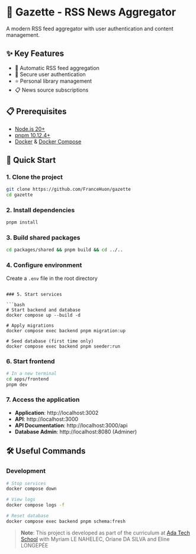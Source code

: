 # 📰 Gazette - RSS News Aggregator

A modern RSS feed aggregator with user authentication and content management.

## ✨ Key Features

- 📰 Automatic RSS feed aggregation
- 🔐 Secure user authentication
- ⭐ Personal library management
- 📋 News source subscriptions

## 📋 Prerequisites

- [Node.js 20+](https://nodejs.org/)
- [pnpm 10.12.4+](https://pnpm.io/)
- [Docker](https://www.docker.com/) & [Docker Compose](https://docs.docker.com/compose/)

## 🚀 Quick Start

### 1. Clone the project

```bash
git clone https://github.com/FranceHuon/gazette
cd gazette
```

### 2. Install dependencies

```bash
pnpm install
```

### 3. Build shared packages

```bash
cd packages/shared && pnpm build && cd ../..
```

### 4. Configure environment

Create a `.env` file in the root directory

````

### 5. Start services

```bash
# Start backend and database
docker compose up --build -d

# Apply migrations
docker compose exec backend pnpm migration:up

# Seed database (first time only)
docker compose exec backend pnpm seeder:run
````

### 6. Start frontend

```bash
# In a new terminal
cd apps/frontend
pnpm dev
```

### 7. Access the application

- **Application**: http://localhost:3002
- **API**: http://localhost:3000
- **API Documentation**: http://localhost:3000/api
- **Database Admin**: http://localhost:8080 (Adminer)

## 🛠️ Useful Commands

### Development

```bash
# Stop services
docker compose down

# View logs
docker compose logs -f

# Reset database
docker compose exec backend pnpm schema:fresh
```

> **Note**: This project is developed as part of the curriculum at [Ada Tech School](https://adatechschool.fr/) with Myriam LE NAHELEC, Oriane DA SILVA and Eline LONGEPÉE
